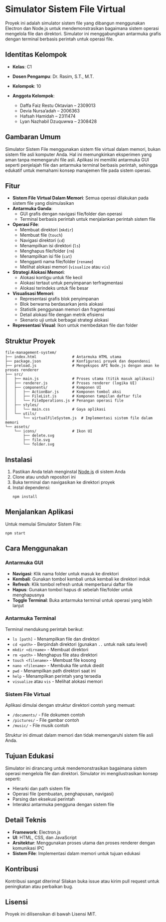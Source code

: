 # Simulator Sistem File Virtual

Proyek ini adalah simulator sistem file yang dibangun menggunakan Electron dan Node.js untuk mendemonstrasikan bagaimana sistem operasi mengelola file dan direktori. Simulator ini menggabungkan antarmuka grafis dengan terminal berbasis perintah untuk operasi file.

## Identitas Kelompok

* **Kelas**: C1
* **Dosen Pengampu**: Dr. Rasim, S.T., M.T.
* **Kelompok**: 10
* **Anggota Kelompok**:

  * Daffa Faiz Restu Oktavian – 2309013
  * Devia Nursa’adah – 2006363
  * Hafsah Hamidah – 2311474
  * Lyan Nazhabil Dzuquwwa – 2308428
  
## Gambaran Umum

Simulator Sistem File menggunakan sistem file virtual dalam memori, bukan sistem file asli komputer Anda. Hal ini memungkinkan eksperimen yang aman tanpa memengaruhi file asli. Aplikasi ini memiliki antarmuka GUI seperti penjelajah file dan antarmuka terminal berbasis perintah, sehingga edukatif untuk memahami konsep manajemen file pada sistem operasi.

## Fitur

- **Sistem File Virtual Dalam Memori**: Semua operasi dilakukan pada sistem file yang disimulasikan
- **Antarmuka Ganda**:
  - GUI grafis dengan navigasi file/folder dan operasi
  - Terminal berbasis perintah untuk menjalankan perintah sistem file
- **Operasi File**:
  - Membuat direktori (`mkdir`)
  - Membuat file (`touch`)
  - Navigasi direktori (`cd`)
  - Menampilkan isi direktori (`ls`)
  - Menghapus file/folder (`rm`)
  - Menampilkan isi file (`cat`)
  - Mengganti nama file/folder (`rename`)
  - Melihat alokasi memori (`visualize` atau `vis`)
- **Strategi Alokasi Memori**:
  - Alokasi kontigu untuk file kecil
  - Alokasi tertaut untuk penyimpanan terfragmentasi
  - Alokasi terindeks untuk file besar
- **Visualisasi Memori**:
  - Representasi grafis blok penyimpanan
  - Blok berwarna berdasarkan jenis alokasi
  - Statistik penggunaan memori dan fragmentasi
  - Detail alokasi file dengan metrik efisiensi
  - Skenario uji untuk berbagai strategi alokasi
- **Representasi Visual**: Ikon untuk membedakan file dan folder

## Struktur Proyek

```
file-management-system/
├── index.html                # Antarmuka HTML utama
├── package.json              # Konfigurasi proyek dan dependensi
├── preload.js                # Mengekspos API Node.js dengan aman ke proses renderer
├── src/
│   ├── main.js               # Proses utama (titik masuk aplikasi)
│   ├── renderer.js           # Proses renderer (logika UI)
│   ├── components/           # Komponen UI
│   │   ├── ActionBar.js      # Komponen tombol aksi
│   │   ├── FileList.js       # Komponen tampilan daftar file
│   │   └── FileOperations.js # Penangan operasi file
│   ├── styles/
│   │   └── main.css          # Gaya aplikasi
│   └── utils/
│       └── virtualFileSystem.js  # Implementasi sistem file dalam memori
└── assets/
    └── icons/                # Ikon UI
        ├── delete.svg
        ├── file.svg
        └── folder.svg
```

## Instalasi

1. Pastikan Anda telah menginstal [Node.js](https://nodejs.org/) di sistem Anda
2. Clone atau unduh repositori ini
3. Buka terminal dan navigasikan ke direktori proyek
4. Instal dependensi:
   ```
   npm install
   ```

## Menjalankan Aplikasi

Untuk memulai Simulator Sistem File:

```
npm start
```

## Cara Menggunakan

### Antarmuka GUI

- **Navigasi**: Klik nama folder untuk masuk ke direktori
- **Kembali**: Gunakan tombol kembali untuk kembali ke direktori induk
- **Refresh**: Klik tombol refresh untuk memperbarui daftar file
- **Hapus**: Gunakan tombol hapus di sebelah file/folder untuk menghapusnya
- **Toggle Terminal**: Buka antarmuka terminal untuk operasi yang lebih lanjut

### Antarmuka Terminal

Terminal mendukung perintah berikut:

- `ls [path]` - Menampilkan file dan direktori
- `cd <path>` - Berpindah direktori (gunakan `..` untuk naik satu level)
- `mkdir <dirname>` - Membuat direktori
- `rm <path>` - Menghapus file atau direktori
- `touch <filename>` - Membuat file kosong
- `nano <filename>` - Membuka file untuk diedit
- `pwd` - Menampilkan path direktori saat ini
- `help` - Menampilkan perintah yang tersedia
- `visualize` atau `vis` - Melihat alokasi memori

### Sistem File Virtual

Aplikasi dimulai dengan struktur direktori contoh yang memuat:
- `/documents/` - File dokumen contoh
- `/pictures/` - File gambar contoh
- `/music/` - File musik contoh

Struktur ini dimuat dalam memori dan tidak memengaruhi sistem file asli Anda.

## Tujuan Edukasi

Simulator ini dirancang untuk mendemonstrasikan bagaimana sistem operasi mengelola file dan direktori. Simulator ini mengilustrasikan konsep seperti:

- Hierarki dan path sistem file
- Operasi file (pembuatan, penghapusan, navigasi)
- Parsing dan eksekusi perintah
- Interaksi antarmuka pengguna dengan sistem file

## Detail Teknis

- **Framework**: Electron.js
- **UI**: HTML, CSS, dan JavaScript
- **Arsitektur**: Menggunakan proses utama dan proses renderer dengan komunikasi IPC
- **Sistem File**: Implementasi dalam memori untuk tujuan edukasi

## Kontribusi

Kontribusi sangat diterima! Silakan buka issue atau kirim pull request untuk peningkatan atau perbaikan bug.

## Lisensi

Proyek ini dilisensikan di bawah Lisensi MIT.